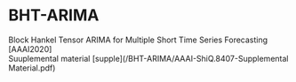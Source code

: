 # BHT-ARIMA
Block Hankel Tensor ARIMA for Multiple Short Time Series Forecasting [AAAI2020] <br>
Suuplemental material [supple](/BHT-ARIMA/AAAI-ShiQ.8407-Supplemental Material.pdf)
